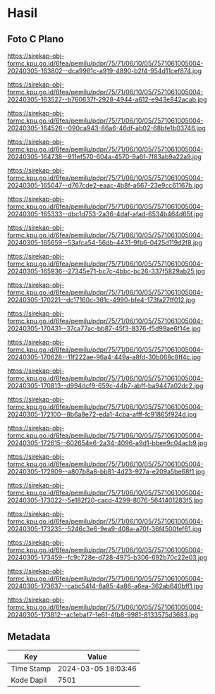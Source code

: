 # Hasil

## Foto C Plano

https://sirekap-obj-formc.kpu.go.id/6fea/pemilu/pdpr/75/71/06/10/05/7571061005004-20240305-163802--dca9981c-a919-4890-b2f4-954d11cef874.jpg

https://sirekap-obj-formc.kpu.go.id/6fea/pemilu/pdpr/75/71/06/10/05/7571061005004-20240305-163527--b760637f-2928-4944-a612-e943e842acab.jpg

https://sirekap-obj-formc.kpu.go.id/6fea/pemilu/pdpr/75/71/06/10/05/7571061005004-20240305-164526--090ca943-86a6-46df-ab02-68bfe1b03746.jpg

https://sirekap-obj-formc.kpu.go.id/6fea/pemilu/pdpr/75/71/06/10/05/7571061005004-20240305-164738--911ef570-604a-4570-9a6f-7f83ab9a22a9.jpg

https://sirekap-obj-formc.kpu.go.id/6fea/pemilu/pdpr/75/71/06/10/05/7571061005004-20240305-165047--d767cde2-eaac-4b8f-a667-23e9cc61167b.jpg

https://sirekap-obj-formc.kpu.go.id/6fea/pemilu/pdpr/75/71/06/10/05/7571061005004-20240305-165333--dbc1d753-2a36-4daf-afad-6534b464d65f.jpg

https://sirekap-obj-formc.kpu.go.id/6fea/pemilu/pdpr/75/71/06/10/05/7571061005004-20240305-165659--53afca54-56db-4431-9fb6-0425d119d2f8.jpg

https://sirekap-obj-formc.kpu.go.id/6fea/pemilu/pdpr/75/71/06/10/05/7571061005004-20240305-165936--27345e71-bc7c-4bbc-bc26-337f5829ab25.jpg

https://sirekap-obj-formc.kpu.go.id/6fea/pemilu/pdpr/75/71/06/10/05/7571061005004-20240305-170221--dc17160c-361c-4990-bfe4-173fa27ff012.jpg

https://sirekap-obj-formc.kpu.go.id/6fea/pemilu/pdpr/75/71/06/10/05/7571061005004-20240305-170431--37ca77ac-bb87-45f3-8376-f5d99ae6f14e.jpg

https://sirekap-obj-formc.kpu.go.id/6fea/pemilu/pdpr/75/71/06/10/05/7571061005004-20240305-170628--11f222ae-96a4-449a-a8fd-30b068c8ff4c.jpg

https://sirekap-obj-formc.kpu.go.id/6fea/pemilu/pdpr/75/71/06/10/05/7571061005004-20240305-170813--d994dcf9-659c-44b7-abff-ba9447a02dc2.jpg

https://sirekap-obj-formc.kpu.go.id/6fea/pemilu/pdpr/75/71/06/10/05/7571061005004-20240305-172100--8b6a8e72-eda1-4cba-afff-fc91865f924d.jpg

https://sirekap-obj-formc.kpu.go.id/6fea/pemilu/pdpr/75/71/06/10/05/7571061005004-20240305-172615--602654e6-2a34-4096-a9d1-bbee9c04acb9.jpg

https://sirekap-obj-formc.kpu.go.id/6fea/pemilu/pdpr/75/71/06/10/05/7571061005004-20240305-172809--a807b8a8-bb81-4d23-927a-e209a5be68f1.jpg

https://sirekap-obj-formc.kpu.go.id/6fea/pemilu/pdpr/75/71/06/10/05/7571061005004-20240305-173022--5e182f20-cacd-4299-8076-5641401283f5.jpg

https://sirekap-obj-formc.kpu.go.id/6fea/pemilu/pdpr/75/71/06/10/05/7571061005004-20240305-173235--5246c3e6-9ea9-408a-a70f-36f4500fef61.jpg

https://sirekap-obj-formc.kpu.go.id/6fea/pemilu/pdpr/75/71/06/10/05/7571061005004-20240305-173459--fc9c728e-d728-4975-b306-692b70c22e03.jpg

https://sirekap-obj-formc.kpu.go.id/6fea/pemilu/pdpr/75/71/06/10/05/7571061005004-20240305-173637--cabc5414-8a85-4a86-a6ea-362ab640bff1.jpg

https://sirekap-obj-formc.kpu.go.id/6fea/pemilu/pdpr/75/71/06/10/05/7571061005004-20240305-173812--ac1ebaf7-1e61-4fb8-9981-8133575d3683.jpg


## Metadata

| Key        | Value               |
| ---------- | ------------------- |
| Time Stamp | 2024-03-05 18:03:46 |
| Kode Dapil | 7501                |



